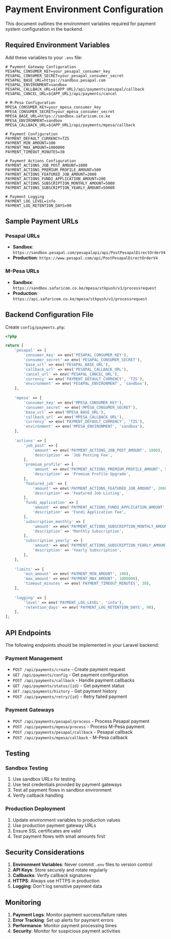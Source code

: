 # Payment Environment Configuration

This document outlines the environment variables required for payment system configuration in the backend.

## Required Environment Variables

Add these variables to your `.env` file:

```env
# Payment Gateway Configuration
PESAPAL_CONSUMER_KEY=your_pesapal_consumer_key
PESAPAL_CONSUMER_SECRET=your_pesapal_consumer_secret
PESAPAL_BASE_URL=https://sandbox.pesapal.com
PESAPAL_ENVIRONMENT=sandbox
PESAPAL_CALLBACK_URL=${APP_URL}/api/payments/pesapal/callback
PESAPAL_CANCEL_URL=${APP_URL}/api/payments/cancel

# M-Pesa Configuration
MPESA_CONSUMER_KEY=your_mpesa_consumer_key
MPESA_CONSUMER_SECRET=your_mpesa_consumer_secret
MPESA_BASE_URL=https://sandbox.safaricom.co.ke
MPESA_ENVIRONMENT=sandbox
MPESA_CALLBACK_URL=${APP_URL}/api/payments/mpesa/callback

# Payment Configuration
PAYMENT_DEFAULT_CURRENCY=TZS
PAYMENT_MIN_AMOUNT=100
PAYMENT_MAX_AMOUNT=1000000
PAYMENT_TIMEOUT_MINUTES=30

# Payment Actions Configuration
PAYMENT_ACTIONS_JOB_POST_AMOUNT=1000
PAYMENT_ACTIONS_PREMIUM_PROFILE_AMOUNT=500
PAYMENT_ACTIONS_FEATURED_JOB_AMOUNT=2000
PAYMENT_ACTIONS_FUNDI_APPLICATION_AMOUNT=200
PAYMENT_ACTIONS_SUBSCRIPTION_MONTHLY_AMOUNT=5000
PAYMENT_ACTIONS_SUBSCRIPTION_YEARLY_AMOUNT=50000

# Payment Logging
PAYMENT_LOG_LEVEL=info
PAYMENT_LOG_RETENTION_DAYS=90
```

## Sample Payment URLs

### Pesapal URLs
- **Sandbox**: `https://sandbox.pesapal.com/pesapalapi/api/PostPesapalDirectOrderV4`
- **Production**: `https://www.pesapal.com/api/PostPesapalDirectOrderV4`

### M-Pesa URLs
- **Sandbox**: `https://sandbox.safaricom.co.ke/mpesa/stkpush/v1/processrequest`
- **Production**: `https://api.safaricom.co.ke/mpesa/stkpush/v1/processrequest`

## Backend Configuration File

Create `config/payments.php`:

```php
<?php

return [
    'pesapal' => [
        'consumer_key' => env('PESAPAL_CONSUMER_KEY'),
        'consumer_secret' => env('PESAPAL_CONSUMER_SECRET'),
        'base_url' => env('PESAPAL_BASE_URL'),
        'callback_url' => env('PESAPAL_CALLBACK_URL'),
        'cancel_url' => env('PESAPAL_CANCEL_URL'),
        'currency' => env('PAYMENT_DEFAULT_CURRENCY', 'TZS'),
        'environment' => env('PESAPAL_ENVIRONMENT', 'sandbox'),
    ],
    
    'mpesa' => [
        'consumer_key' => env('MPESA_CONSUMER_KEY'),
        'consumer_secret' => env('MPESA_CONSUMER_SECRET'),
        'base_url' => env('MPESA_BASE_URL'),
        'callback_url' => env('MPESA_CALLBACK_URL'),
        'currency' => env('PAYMENT_DEFAULT_CURRENCY', 'TZS'),
        'environment' => env('MPESA_ENVIRONMENT', 'sandbox'),
    ],
    
    'actions' => [
        'job_post' => [
            'amount' => env('PAYMENT_ACTIONS_JOB_POST_AMOUNT', 1000),
            'description' => 'Job Posting Fee',
        ],
        'premium_profile' => [
            'amount' => env('PAYMENT_ACTIONS_PREMIUM_PROFILE_AMOUNT', 500),
            'description' => 'Premium Profile Upgrade',
        ],
        'featured_job' => [
            'amount' => env('PAYMENT_ACTIONS_FEATURED_JOB_AMOUNT', 2000),
            'description' => 'Featured Job Listing',
        ],
        'fundi_application' => [
            'amount' => env('PAYMENT_ACTIONS_FUNDI_APPLICATION_AMOUNT', 200),
            'description' => 'Fundi Application Fee',
        ],
        'subscription_monthly' => [
            'amount' => env('PAYMENT_ACTIONS_SUBSCRIPTION_MONTHLY_AMOUNT', 5000),
            'description' => 'Monthly Subscription',
        ],
        'subscription_yearly' => [
            'amount' => env('PAYMENT_ACTIONS_SUBSCRIPTION_YEARLY_AMOUNT', 50000),
            'description' => 'Yearly Subscription',
        ],
    ],
    
    'limits' => [
        'min_amount' => env('PAYMENT_MIN_AMOUNT', 100),
        'max_amount' => env('PAYMENT_MAX_AMOUNT', 1000000),
        'timeout_minutes' => env('PAYMENT_TIMEOUT_MINUTES', 30),
    ],
    
    'logging' => [
        'level' => env('PAYMENT_LOG_LEVEL', 'info'),
        'retention_days' => env('PAYMENT_LOG_RETENTION_DAYS', 90),
    ],
];
```

## API Endpoints

The following endpoints should be implemented in your Laravel backend:

### Payment Management
- `POST /api/payments/create` - Create payment request
- `GET /api/payments/config` - Get payment configuration
- `POST /api/payments/callback` - Handle payment callbacks
- `GET /api/payments/status/{id}` - Get payment status
- `GET /api/payments/history` - Get payment history
- `POST /api/payments/retry/{id}` - Retry failed payment

### Payment Gateways
- `POST /api/payments/pesapal/process` - Process Pesapal payment
- `POST /api/payments/mpesa/process` - Process M-Pesa payment
- `POST /api/payments/pesapal/callback` - Pesapal callback
- `POST /api/payments/mpesa/callback` - M-Pesa callback

## Testing

### Sandbox Testing
1. Use sandbox URLs for testing
2. Use test credentials provided by payment gateways
3. Test all payment flows in sandbox environment
4. Verify callback handling

### Production Deployment
1. Update environment variables to production values
2. Use production payment gateway URLs
3. Ensure SSL certificates are valid
4. Test payment flows with small amounts first

## Security Considerations

1. **Environment Variables**: Never commit `.env` files to version control
2. **API Keys**: Store securely and rotate regularly
3. **Callbacks**: Verify callback signatures
4. **HTTPS**: Always use HTTPS in production
5. **Logging**: Don't log sensitive payment data

## Monitoring

1. **Payment Logs**: Monitor payment success/failure rates
2. **Error Tracking**: Set up alerts for payment errors
3. **Performance**: Monitor payment processing times
4. **Security**: Monitor for suspicious payment activities
